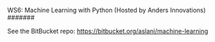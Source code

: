 WS6: Machine Learning with Python (Hosted by Anders Innovations)
#######

See the BitBucket repo: https://bitbucket.org/aslani/machine-learning
